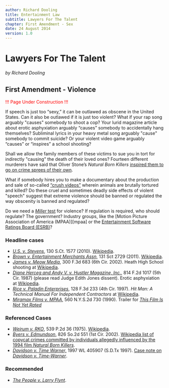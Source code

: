 ```yaml
---
author: Richard Dooling
title: Entertainment Law
subtitle: Lawyers For The Talent
chapter: First Amendment - Sex
date: 24 August 2014
version: 1.0
---
```


# Lawyers For The Talent

###### by Richard Dooling

## First Amendment - Violence

<p style="color:red">!!! Page Under Construction !!!</p>

If speech is just too “sexy,” it can be outlawed as obscene in the United States. Can it also be outlawed if it is just too violent? What if your rap song arguably "causes" somebody to shoot a cop? Your lurid magazine article about erotic asphyxiation arguably “causes” somebody to accidentally hang themselves? Subliminal lyrics in your heavy metal song arguably "cause" somebody to commit suicide?  Or your violent video game arguably “causes” or “inspires” a school shooting? 

Shall we allow the family members of these victims to sue you in tort for indirectly "causing" the death of their loved ones? Fourteen different murderers have said that Oliver Stone’s *Natural Born Killers* [inspired them to go on crime sprees of their own][nbk]. 

What if somebody hires you to make a documentary about the production and sale of so-called [“crush videos”][stevens] wherein animals are brutally tortured and killed? Do these cruel and sometimes deadly side effects of violent "speech" suggest that extreme violence should be banned or regulated the way obscenity is banned and regulated?

Do we need a [*Miller* test][miller_test] for violence?  If regulation is required, who should regulate? The government? Industry groups, like the [Motion Picture Association of America (MPAA)][mpaa] or the [Entertainment Software Ratings Board (ESRB)][esrb]? 

### Headline cases

*   [*U.S. v.  Stevens*](http://lawschool.westlaw.com/shared/westlawRedirect.aspx?task=find\&cite=130+S.Ct.+1577\&appflag=67.12), 130 S.Ct. 1577 (2010).  [Wikipedia](http://en.wikipedia.org/wiki/United_States_v._Stevens).  
*   [*Brown v. Entertainment Merchants Assn*](http://lawschool.westlaw.com/shared/westlawRedirect.aspx?task=find&cite=131sct2729&appflag=67.12), 131 Sct 2729 (2011).  [Wikipedia](http://en.wikipedia.org/wiki/Brown_v._Entertainment_Merchants_Association).  
*   [*James v. Meow Media*](http://lawschool.westlaw.com/shared/westlawRedirect.aspx?task=find&cite=300f3d683&appflag=67.12), 300 F.3d 683 (6th Cir. 2002). Heath High School shooting at [Wikipedia](http://en.wikipedia.org/wiki/Heath_High_School_shooting).  
*   [*Diane Herceg and Andy V. v. Hustler Magazine, Inc.*](http://lawschool.westlaw.com/shared/westlawRedirect.aspx?task=find&cite=814f2d1017&appflag=67.12), 814 F.2d 1017 (5th Cir. 1987) (please read Judge Edith Jones dissent). Erotic asphyxiation at [Wikipedia](http://en.wikipedia.org/wiki/Erotic_asphyxiation).  
*   [*Rice v. Paladin Enterprises*](http://lawschool.westlaw.com/shared/westlawRedirect.aspx?task=find&cite=128f3d233&appflag=67.12), 128 F.3d 233 (4th Cir. 1997). *Hit Man: A Technical Manual For Independent Contractors* at [Wikipedia](http://en.wikipedia.org/wiki/Hit_Man:_A_Technical_Manual_for_Independent_Contractors).  
*   [*Miramax Films v.  MPAA*](http://lawschool.westlaw.com/shared/westlawRedirect.aspx?task=find&cite=560nys2d730&appflag=67.12), 560 N.Y.S.2d 730 (1990). Trailer for [*This Film Is Not Yet Rated*](http://www.youtube.com/watch?v=UTL3XMDwY0c)

### Referenced Cases

*   [*Weirum v.  RKO*](http://lawschool.westlaw.com/shared/westlawRedirect.aspx?task=find&cite=539+P.2d+36&appflag=67.12), 539 P.2d 36 (1975).  [Wikipedia](http://en.wikipedia.org/wiki/RKO_General#Notable_Legal_Case).  
*   [*Byers v.  Edmundson*](http://lawschool.westlaw.com/shared/westlawRedirect.aspx?task=find&cite=826+So.2d+551&appflag=67.12), 826 So.2d 551 (1st Cir. 2002). [Wikipedia list of copycat crimes committed by individuals allegedly influenced by the 1994 film *Natural Born Killers*](https://en.wikipedia.org/wiki/List_of_alleged_Natural_Born_Killers_copycat_crimes).  
*   [*Davidson v. Time Warner,*](http://lawschool.westlaw.com/shared/westlawRedirect.aspx?task=find&cite=1997+WL+405907&appflag=67.12) 1997 WL 405907 (S.D.Tx 1997). [Case note on *Davidson v.  Time-Warner*](http://tinyurl.com/ml5vvz8).

### Recommended

*  [*The People v. Larry Flynt*](http://en.wikipedia.org/wiki/The_People_vs._Larry_Flynt).

[miller_test]: http://en.wikipedia.org/wiki/Miller_test "The *Miller* Obscenity Test"
[esrb]:	http://www.esrb.org/index-js.jsp "ESRB"
[stevens]: http://en.wikipedia.org/wiki/United_States_v._Stevens "U.S. v. Stevens"
[nbk]: 	https://en.wikipedia.org/wiki/List_of_alleged_Natural_Born_Killers_copycat_crimes "Copycat Crimes & Natural Born Killers"
